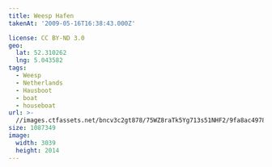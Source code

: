 ```yaml
---
title: Weesp Hafen
takenAt: '2009-05-16T16:38:43.000Z'

license: CC BY-ND 3.0
geo:
  lat: 52.310262
  lng: 5.043582
tags:
  - Weesp
  - Netherlands
  - Hausboot
  - boat
  - houseboat
url: >-
  //images.ctfassets.net/bncv3c2gt878/75WZ8raTk5Yg713s51NHF2/9fa8ac4978030ca10cdb457a45df45ba/weesp-hafen_4355852819_o
size: 1087349
image:
  width: 3039
  height: 2014
---
```

